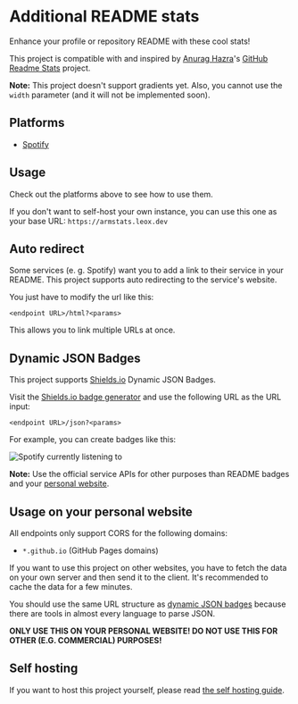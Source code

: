 # Additional README stats

Enhance your profile or repository README with these cool stats!

This project is compatible with and inspired by [Anurag Hazra](https://github.com/anuraghazra)'s [GitHub Readme Stats](https://github.com/anuraghazra/github-readme-stats) project.

**Note:** This project doesn't support gradients yet. Also, you cannot use the `width` parameter (and it will not be implemented soon).

## Platforms

- [Spotify](doc/spotify.md)

## Usage

Check out the platforms above to see how to use them.

If you don't want to self-host your own instance, you can use this one as your base URL: ```https://armstats.leox.dev```

## Auto redirect

Some services (e. g. Spotify) want you to add a link to their service in your README. This project supports auto redirecting to the service's website.

You just have to modify the url like this:

```<endpoint URL>/html?<params>```

This allows you to link multiple URLs at once.

## Dynamic JSON Badges

This project supports [Shields.io](https://shields.io) Dynamic JSON Badges.

Visit the [Shields.io badge generator](https://shields.io/badges/dynamic-json-badge) and use the following URL as the URL input:

```<endpoint URL>/json?<params>```

For example, you can create badges like this:

![Spotify currently listening to](https://img.shields.io/badge/dynamic/json?url=https%3A%2F%2Farmstats.leox.dev%2Fspotify%2Fcurrent%2Fjson%3Fusername%3Dji431f2ja6vyczqq0eatna6jb&query=%24.track&style=for-the-badge&logo=spotify&logoColor=%23ffffff&label=Currently%20listening%20to&labelColor=191414&color=1db954)

**Note:** Use the official service APIs for other purposes than README badges and your [personal website](#usage-on-your-personal-website).

## Usage on your personal website

All endpoints only support CORS for the following domains:

- `*.github.io` (GitHub Pages domains)

If you want to use this project on other websites, you have to fetch the data on your own server and then send it to the client.
It's recommended to cache the data for a few minutes.

You should use the same URL structure as [dynamic JSON badges](#dynamic-json-badges) because there are tools in almost every language to parse JSON.

**ONLY USE THIS ON YOUR PERSONAL WEBSITE! DO NOT USE THIS FOR OTHER (E.G. COMMERCIAL) PURPOSES!**

## Self hosting

If you want to host this project yourself, please read [the self hosting guide](doc/self-hosting.md).
